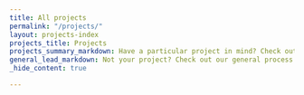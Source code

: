 ```yaml
---
title: All projects
permalink: "/projects/"
layout: projects-index
projects_title: Projects
projects_summary_markdown: Have a particular project in mind? Check out our detailed guides to permitting some common Austin residential projects.
general_lead_markdown: Not your project? Check out our general process overview.
_hide_content: true

---
```

